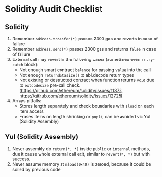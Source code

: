 # Solidity Audit Checklist

## Solidity

1. Remember `address.transfer(*)` passes 2300 gas and reverts in case of failure
2. Remember `address.send(*)` passes 2300 gas and returns `false` in case of failure
3. External call may revert in the following cases (sometimes even in `try-catch` block):
    - Not enough smart contract `balance` for passing `value` into the call
    - Not enough `returndatasize()` to abi.decode return types
    - Not existing or destructed contract when function returns `void` due to `extcodesize` pre-call check. (https://github.com/ethereum/solidity/issues/11373, https://github.com/ethereum/solidity/issues/12725)
4. Arrays pitfalls:
    - Stores length separately and check boundaries with `sload` on each item access
    - Erases items on length shrinking or `pop()`, can be avoided via Yul (Solidity Assembly)

## Yul (Solidity Assembly)

1. Never assembly do `return(*, *)` inside `public` or `internal` methods, due it cause whole external call exit, similar to `revert(*, *)` but with success.
2. Never assume memory at `mload(0x40)` is zeroed, because it could be soiled by previous code.
